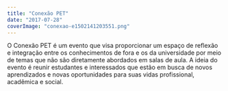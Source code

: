 ```yaml
---
title: "Conexão PET"
date: "2017-07-28"
coverImage: "conexao-e1502141203551.png"
---
```


O Conexão PET é um evento que visa proporcionar um espaço de reflexão e integração entre os conhecimentos de fora e os da universidade por meio de temas que não são diretamente abordados em salas de aula. A ideia do evento é reunir estudantes e interessados que estão em busca de novos aprendizados e novas oportunidades para suas vidas profissional, acadêmica e social.
